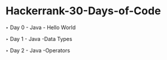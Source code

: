 # Hackerrank-30-Days-of-Code

‣ Day 0 - Java - Hello World

‣ Day 1 - Java -Data Types

‣ Day 2 - Java -Operators

